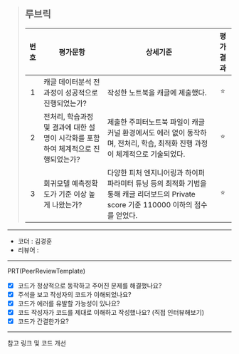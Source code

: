 >## **루브릭**
>
>|번호|평가문항|상세기준|평가결과|
>|:---:|---|---|:---:|
>|1|캐글 데이터분석 전과정이 성공적으로 진행되었는가?|작성한 노트북을 캐글에 제출했다.|⭐|
>|2|전처리, 학습과정 및 결과에 대한 설명이 시각화를 포함하여 체계적으로 진행되었는가?|제출한 주피터노트북 파일이 캐글 커널 환경에서도 에러 없이 동작하며, 전처리, 학습, 최적화 진행 과정이 체계적으로 기술되었다.|⭐|
>|3|회귀모델 예측정확도가 기준 이상 높게 나왔는가?|다양한 피처 엔지니어링과 하이퍼 파라미터 튜닝 등의 최적화 기법을 통해 캐글 리더보드의 Private score 기준 110000 이하의 점수를 얻었다.|⭐|

----------------------------------------------

- 코더 : 김경훈
- 리뷰어 : 

----------------------------------------------

PRT(PeerReviewTemplate)

- [X] 코드가 정상적으로 동작하고 주어진 문제를 해결했나요?
- [X] 주석을 보고 작성자의 코드가 이해되었나요?
- [X] 코드가 에러를 유발할 가능성이 있나요?
- [X] 코드 작성자가 코드를 제대로 이해하고 작성했나요? (직접 인터뷰해보기)
- [X] 코드가 간결한가요?

----------------------------------------------

참고 링크 및 코드 개선


